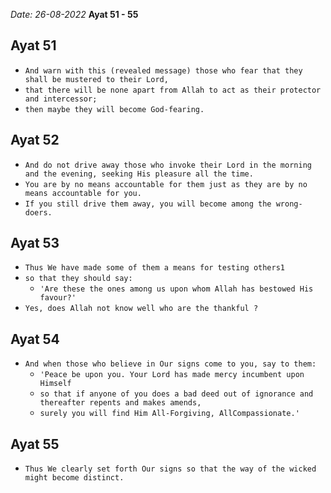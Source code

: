 *Date: 26-08-2022*
**Ayat 51 - 55**

## Ayat 51

- `And warn with this (revealed message) those who fear that they shall be mustered to their Lord,`
- `that there will be none apart from Allah to act as their protector and intercessor;`
- `then maybe they will become God-fearing.`

## Ayat 52

- `And do not drive away those who invoke their Lord in the morning and the evening, seeking His pleasure all the time.`
- `You are by no means accountable for them just as they are by no means accountable for you.`
- `If you still drive them away, you will become among the wrong-doers.`

## Ayat 53

- `Thus We have made some of them a means for testing others1`
- `so that they should say:`
  - `'Are these the ones among us upon whom Allah has bestowed His favour?'`
- `Yes, does Allah not know well who are the thankful ?`

## Ayat 54

- `And when those who believe in Our signs come to you, say to them:`
  - `'Peace be upon you. Your Lord has made mercy incumbent upon Himself`
  - `so that if anyone of you does a bad deed out of ignorance and thereafter repents and makes amends,`
  - `surely you will find Him All-Forgiving, AllCompassionate.'`

## Ayat 55

- `Thus We clearly set forth Our signs so that the way of the wicked might become distinct.`